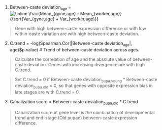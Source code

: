 1. Between-caste deviation<sub>age</sub> = <img src="https://latex.codecogs.com/png.image?\dpi{110}&space;\inline&space;\frac{Mean_{gyne,age}&space;-&space;Mean_{worker,age}}{\sqrt{Var_{gyne,age}&space;&plus;&space;Var_{worker,age}}}" title="\inline \frac{Mean_{gyne,age} - Mean_{worker,age}}{\sqrt{Var_{gyne,age} + Var_{worker,age}}}" />

>Gene with high between-caste expression difference or with low within-caste variation are with high between-caste deviation.

2. C.trend = -log(Spearman.Cor(|Between-caste deviation<sub>age</sub>|, age)$p.value) # Trend of between-caste deviation across ages.

>Calculate the correlation of age and the absolute value of between-caste deviation. Genes with increasing divergence are with high C.trend.

>Set C.trend = 0 if Between-caste deviation<sub>pupa.young</sub> * Between-caste deviation<sub>pupa.old</sub> < 0, so that genes with opposite expression bias in late stages are with C.trend = 0.

3. Canalization score = Between-caste deviation<sub>pupa.old</sub> * C.trend

>Canalization score at gene level is the combination of developmental trend and end-stage (Old pupae) between-caste expression difference.
